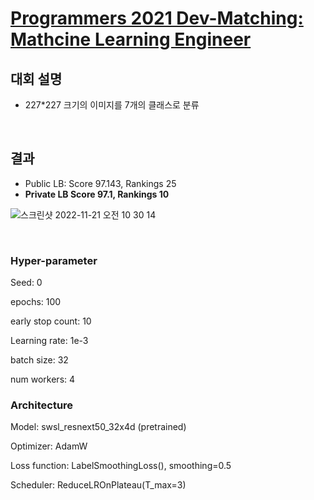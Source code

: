 # [Programmers 2021 Dev-Matching: Mathcine Learning Engineer](https://career.programmers.co.kr/competitions/1109)

## 대회 설명
- 227*227 크기의 이미지를 7개의 클래스로 분류

&nbsp;

## 결과
- Public LB: Score 97.143, Rankings 25
- **Private LB Score 97.1, Rankings 10**

![스크린샷 2022-11-21 오전 10 30 14](https://user-images.githubusercontent.com/33628588/202941968-0ced9808-dcf2-40aa-84e6-3262e5bb008c.png)

&nbsp;

### Hyper-parameter

Seed: 0

epochs: 100

early stop count: 10

Learning rate: 1e-3

batch size: 32

num workers: 4

### Architecture

Model: swsl_resnext50_32x4d (pretrained)

Optimizer: AdamW

Loss function: LabelSmoothingLoss(), smoothing=0.5

Scheduler: ReduceLROnPlateau(T_max=3)
